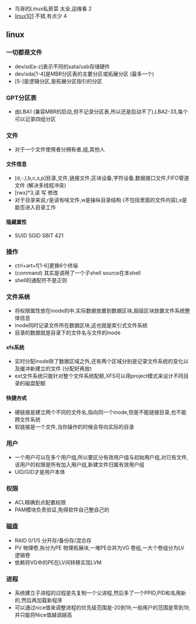 - 鸟哥的Linux私房菜 太全,运维看 2
- [linux101](https://101.lug.ustc.edu.cn/) 不错,有点少 4

## linux

### 一切都是文件
- dev/sd[a-z]表示不同的sata/usb存储硬件
- dev/sda[1-4]是MBR分区表的主要分区或拓展分区 (最多一个)
- [5-]是逻辑分区,是拓展分区指引的分区


### GPT分区表

- 由LBA1 (兼容MBR的启动,但不记录分区表,所以还是启动不了),LBA2-33,每个可以记录四组分区

### 文件

- 对于一个文件使用者分拥有者,组,其他人
#### 文件信息

- [d,-,l,b,c,s,p]目录,文件,链接文件,区块设备,字符设备,数据接口文件,FIFO管道文件 (解决多线程冲突)  
- [rwx]*3,读 写 修改
- 对于目录来说,r是读有啥文件,w是操纵目录结构 (不包括里面的文件内容),x是能否进入目录工作 

#### 隐藏属性

- SUID SGID SBIT 421

### 操作

- ctrl+art+f[1-6]更换6个终端
- (command) 其实是调用了一个子shell source在本shell
- shell的通配符不是正则

### 文件系统

- 将权限属性放在inode的中,实际数据放置到数据区块,超级区块放置文件系统整体信息
- inode同时记录文件所在数据区块,这也就是索引式文件系统
- 目录的数据就是目录下的文件名与文件的inode

#### xfs系统

- 实时分配inode除了数据区域之外,还有两个区域分别是记录文件系统的变化以及缓冲新建立的文件 (分配好再放)
- ext文件系统只能针对整个文件系统配额,XFS可以用project模式来设计不同目录的磁盘配额

#### ~~快捷方式~~

- 硬链接是建立两个不同的文件名,指向同一个inode,但是不能链接目录,也不能跨文件系统
- 软链接是一个文件,当你操作的时候会导向实际的目录

### 用户

- 一个用户可以在多个用户组,所以要区分有效用户组与初始用户组,对已有文件,该用户的权限是所有加入用户组,新建文件归属有效用户组
- UID/GID才是用户本体

### 权限

- ACL精确到点配置权限
- PAM模块负责验证,免得软件自己整自己的

### 磁盘

- RAID 0/1/5 分开存/备份存/混合存
- PV 物理卷,拆分为PE 物理拓展块,一堆PE合并为VG 卷组,一大个卷组分为LV 逻辑卷
- 依赖将VG中的PE在LV间转移实现LVM

### 进程

- 系统建立子进程的过程是先复制一个父进程,然后多了一个PPID,PID和名用新的,然后再加载新程序
- 可以通过nice值来调整进程的优先级范围是-20到19,一般用户的范围是零到19,并只能将Nice值越调越高




